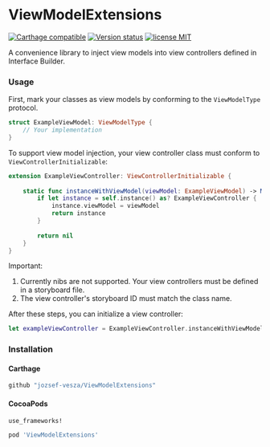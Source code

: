 # ViewModelExtensions

[![Carthage compatible](https://img.shields.io/badge/Carthage-compatible-4BC51D.svg?style=flat)](https://github.com/Carthage/Carthage) [![Version status](https://img.shields.io/cocoapods/v/ViewModelExtensions.svg)][docLink] [![license MIT](http://img.shields.io/badge/license-MIT-orange.png)][mitLink]

A convenience library to inject view models into view controllers defined in Interface Builder.

### Usage

First, mark your classes as view models by conforming to the `ViewModelType` protocol.

```swift
struct ExampleViewModel: ViewModelType {
    // Your implementation
}
```

To support view model injection, your view controller class must conform to `ViewControllerInitializable`:

```swift
extension ExampleViewController: ViewControllerInitializable {
    
    static func instanceWithViewModel(viewModel: ExampleViewModel) -> MainViewController? {
        if let instance = self.instance() as? ExampleViewController {
            instance.viewModel = viewModel
            return instance
        }
        
        return nil
    }
}
```

Important:

1. Currently nibs are not supported. Your view controllers must be defined in a storyboard file.
2. The view controller's storyboard ID must match the class name.

After these steps, you can initialize a view controller:

```swift
let exampleViewController = ExampleViewController.instanceWithViewModel(ExampleViewModel())
```

### Installation

#### Carthage

````bash
github "jozsef-vesza/ViewModelExtensions"
````

#### CocoaPods

````ruby
use_frameworks!

pod 'ViewModelExtensions'
````

[mitLink]: http://opensource.org/licenses/MIT
[docLink]: http://cocoadocs.org/docsets/ViewModelExtensions/1.0
